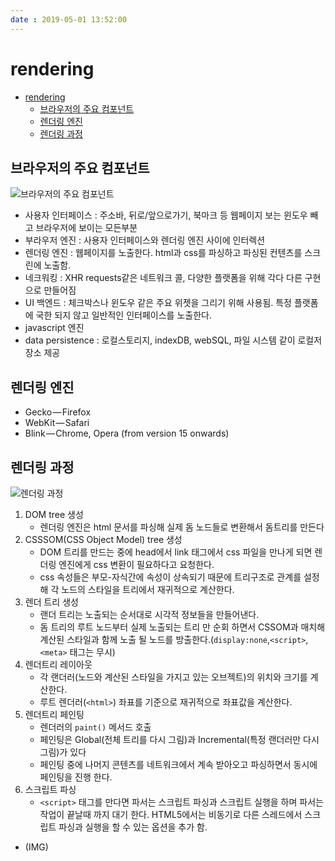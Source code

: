 ```yaml
---
date : 2019-05-01 13:52:00
---
```


# rendering

- [rendering](#rendering)
  - [브라우저의 주요 컴포넌트](#%EB%B8%8C%EB%9D%BC%EC%9A%B0%EC%A0%80%EC%9D%98-%EC%A3%BC%EC%9A%94-%EC%BB%B4%ED%8F%AC%EB%84%8C%ED%8A%B8)
  - [렌더링 엔진](#%EB%A0%8C%EB%8D%94%EB%A7%81-%EC%97%94%EC%A7%84)
  - [렌더링 과정](#%EB%A0%8C%EB%8D%94%EB%A7%81-%EA%B3%BC%EC%A0%95)

## 브라우저의 주요 컴포넌트

![브라우저의 주요 컴포넌트](~@assets/img/javascript/how-javascript-work-4.png)

- 사용자 인터페이스 : 주소바, 뒤로/앞으로가기, 북마크 등 웹페이지 보는 윈도우 빼고 브라우저에 보이는 모든부분
- 부라우저 엔진 : 사용자 인터페이스와 렌더링 엔진 사이에 인터렉션
- 렌더링 엔진 : 웹페이지를 노출한다. html과 css를 파싱하고 파싱된 컨텐츠를 스크린에 노출함.
- 네크워킹 : XHR requests같은 네트워크 콜, 다양한 플랫폼을 위해 각다 다른 구현으로 만들어짐
- UI 백엔드 : 체크박스나 윈도우 같은 주요 위젯을 그리기 위해 사용됨. 특정 플랫폼에 국한 되지 않고 일반적인 인터페이스를 노출한다.
- javascript 엔진
- data persistence : 로컬스토리지, indexDB, webSQL, 파일 시스템 같이 로컬저장소 제공

## 렌더링 엔진

- Gecko — Firefox
- WebKit — Safari
- Blink — Chrome, Opera (from version 15 onwards)

## 렌더링 과정

![렌더링 과정](~@assets/img/javascript/how-javascript-work-5.png)

1. DOM tree 생성
   - 렌더링 엔진은 html 문서를 파싱해 실제 돔 노드들로 변환해서 돔트리를 만든다
2. CSSSOM(CSS Object Model) tree 생성
    - DOM 트리를 만드는 중에 head에서 link 태그에서 css 파일을 만나게 되면 렌더링 엔진에게 css 변환이 필요하다고 요청한다.
    - css 속성들은 부모-자식간에 속성이 상속되기 때문에 트리구조로 관계를 설정해 각 노드의 스타일을 트리에서 재귀적으로 계산한다.
3. 렌더 트리 생성
   - 랜더 트리는 노출되는 순서대로 시각적 정보들을 만들어낸다.
   - 돔 트리의 루트 노드부터 실제 노출되는 트리 만 순회 하면서 CSSOM과 매치해 계산된 스타일과 함께 노출 될 노드를 방출한다.(`display:none`,`<script>`, `<meta>` 태그는 무시)
4. 렌더트리 레이아웃
    - 각 랜더러(노드와 계산된 스타일을 가지고 있는 오브젝트)의 위치와 크기를 계산한다.
    - 루트 렌더러(`<html>`) 좌표를 기준으로 재귀적으로 좌표값을 계산한다.
5. 렌더트리 페인팅
    - 렌더러의 `paint()` 메서드 호출
    - 페인팅은 Global(전체 트리를 다시 그림)과 Incremental(특정 랜더러만 다시그림)가 있다
    - 페인팅 중에 나머지 콘텐츠를 네트워크에서 계속 받아오고 파싱하면서 동시에 페인팅을 진행 한다.
6. 스크립트 파싱
    - `<script>` 태그를 만다면 파서는 스크립트 파싱과 스크립트 실행을 하며 파서는 작업이 끝날때 까지 대기 한다. HTML5에서는 비동기로 다른 스레드에서 스크립트 파싱과 실행을 할 수 있는 옵션을 추가 함.

- (IMG)
